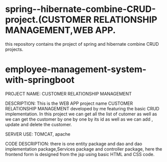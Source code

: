 # spring--hibernate-combine-CRUD-project.(CUSTOMER RELATIONSHIP MANAGEMENT,WEB APP.
this repository contains the project of spring and hibernate combine CRUD projects.

# employee-management-system-with-springboot
PROJECT NAME: CUSTOMER RELATIONSHIP MANAGEMENT

DESCRIPTION: This is the WEB APP  project name  CUSTOMER RELATIONSHIP MANAGEMENT developed by me featuring the basic CRUD implementation. In this project we can get all the list of cutomer as well as we can get the customer by one by one by its id as well as we can add , update and delete the customer.

SERVER USE: TOMCAT, apache

CODE DESCRIPTION: there is one entity package and dao and dao implementation package,Services package and controller package, here the frontend form is designed from the jsp using basic HTML and CSS code. 

